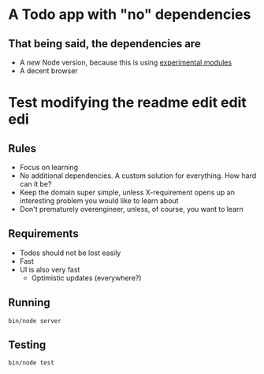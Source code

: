 # A Todo app with "no" dependencies

## That being said, the dependencies are

- A _new_ Node version, because this is using [experimental modules](https://nodejs.org/api/esm.html)
- A decent browser

# Test modifying the readme edit edit edi

## Rules

- Focus on learning
- No additional dependencies. A custom solution for everything. How hard can it be?
- Keep the domain super simple, unless X-requirement opens up an interesting problem you would like to learn about
- Don't prematurely overengineer, unless, of course, you want to learn

## Requirements

- Todos should not be lost easily
- Fast
- UI is also very fast
  - Optimistic updates (everywhere?)

## Running

```
bin/node server
```

## Testing

```
bin/node test
```
